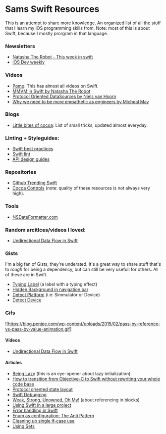 # Sams Swift Resources

This is an attempt to share more knowledge. An organized list of all the stuff that I learn my iOS programming skills from. Note: most of this is about Swift, because I mostly prorgram in that language. 



### Newsletters 

* [Natasha The Robot - This week in swift](https://swiftnews.curated.co) 
* [iOS Dev weekly](https://iosdevweekly.com)

### Videos 

* [Pomo](http://www.pomo.tv/events/): This has almost all videos on Swift.
* [MMVM in Swift by Natasha The Robot](https://realm.io/news/doios-natasha-murashev-protocol-oriented-mvvm/)
* [Protocol Oriented DataSources by Niels van Hoorn](https://vimeo.com/152193160)
* [Why we need to be more empathetic as engineers by Micheal May](https://vimeo.com/164883550)

### Blogs 
* [Little bites of cocoa](https://littlebitesofcocoa.com): List of small tricks, updated almost everyday. 


### Linting + Styleguides: 
* [Swift best practices](https://github.com/schwa/Swift-Community-Best-Practices)
* [Swift lint](https://github.com/realm/SwiftLint)
* [API design guides](https://swift.org/documentation/api-design-guidelines/)

### Repositories 

* [Github Trending Swift](https://github.com/trending?l=swift)
* [Cocoa Controls](https://www.cocoacontrols.com) (note: quality of these resources is not always very high).


### Tools 
* [NSDateFormatter.com](http://nsdateformatter.com)

### Random arcitlces/videos I loved:
* [Undirectional Data Flow in Swift](https://realm.io/news/benji-encz-unidirectional-data-flow-swift/)

### Gists 
I'm a big fan of Gists, they're underated. It's a great way to share stuff that's to *rough* for being a dependency, but can still be very usefull for others. All of these are in Swift. 

* [Typing Label](https://gist.github.com/samuelbeek/4b2f04e2dbd44a5093a2) (a label with a  typing effect)
* [Hidden Background in navigation bar](https://gist.github.com/samuelbeek/17b3e0da8ca2338de236)
* [Detect Platform](https://gist.github.com/samuelbeek/466981c098969a870d2c) (i.e: Simmulator or Device)
* [Detect Device](https://gist.github.com/samuelbeek/57901d05c7c23428f409)


### Gifs
![https://blog.penjee.com/wp-content/uploads/2015/02/pass-by-reference-vs-pass-by-value-animation.gif]

#### Videos
* [Undirectional Data Flow in Swift](https://realm.io/news/benji-encz-unidirectional-data-flow-swift/)
 
#### Articles 
* [Being Lazy](http://alisoftware.github.io/swift/2016/02/28/being-lazy/?utm_campaign=This%2BWeek%2Bin%2BSwift&utm_medium=web&utm_source=This_Week_in_Swift_76) (this is an eye-opener about lazy initialization). 
* [How to transition from Objective-C to Swift without rewriting your whole code base](http://codevoyagers.com/2016/02/09/transitioning-from-objective-c-to-swift-in-4-steps-without-rewriting-the-existing-code/?utm_campaign=This%2BWeek%2Bin%2BSwift&utm_medium=email&utm_source=This_Week_in_Swift_74)
* [Protocol oriented state layout](https://medium.com/@pcperini/a-protocol-oriented-state-machine-for-layout-constraints-2c6c94bbd844#.kxr4fn8ga)
* [Swift Debugging](https://www.natashatherobot.com/swift-debugging/)
* [Weak, Strong, Unowned, Oh My!](http://krakendev.io/blog/weak-and-unowned-references-in-swift) (about referencing in blocks)
* [Using Swift in a large project](http://www.wooji-juice.com/blog/stupid-swift-tricks-4.html) 
* [Error handling in Swift](https://www.raywenderlich.com/130197/magical-error-handling-swift?utm_campaign=This%2BWeek%2Bin%2BSwift&utm_medium=email&utm_source=This_Week_in_Swift_95)
* [Enum as configuration: The Anti Pattern](http://www.jessesquires.com/enums-as-configs/?utm_campaign=This%2BWeek%2Bin%2BSwift&utm_medium=email&utm_source=This_Week_in_Swift_98) 
* [Cleaning up single if-case use](http://ericasadun.com/2016/08/05/cleaning-up-single-if-case-use/?utm_campaign=This%2BWeek%2Bin%2BSwift&utm_medium=email&utm_source=This_Week_in_Swift_98)
* [Using Sets](https://medium.cobeisfresh.com/thinking-from-scratch-with-sets-in-swift-1b3050a76e45#.s530keue8)
